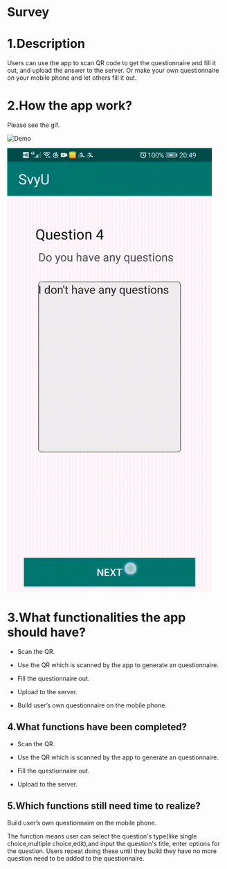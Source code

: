 # Survey
# 1.Description

 Users can use the app to scan QR code to get the questionnaire and fill it out, and upload the answer to the server. Or make your own questionnaire on your mobile phone and let others fill it out.

# 2.How the app work?

Please see the gif.

![Demo](images/ScanQR.gif)





![Demo](images/Upload.gif)

# 3.What functionalities  the app should have?

 

* Scan the QR.

* Use the QR which is scanned by the app to generate an questionnaire.
* Fill the questionnaire out.
* Upload to the server.
* Build user’s own questionnaire on the mobile phone.



##  4.What functions have been completed?

 

- Scan the QR.

- Use the QR which is scanned by the app to generate an questionnaire.
- Fill the questionnaire out.
- Upload to the server.

## 5.Which functions still need time to realize?

Build user’s own questionnaire on the mobile phone.

The function means user can select the question's type(like single choice,multiple choice,edit),and input the question's title, enter options for the question. Users repeat doing these until they build they have no more question need to be added to the questionnaire.




